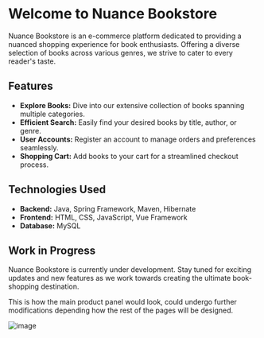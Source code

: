 # Welcome to Nuance Bookstore

Nuance Bookstore is an e-commerce platform dedicated to providing a nuanced shopping experience for book enthusiasts. Offering a diverse selection of books across various genres, we strive to cater to every reader's taste.

## Features

- **Explore Books:** Dive into our extensive collection of books spanning multiple categories.
- **Efficient Search:** Easily find your desired books by title, author, or genre.
- **User Accounts:** Register an account to manage orders and preferences seamlessly.
- **Shopping Cart:** Add books to your cart for a streamlined checkout process.

## Technologies Used

- **Backend:** Java, Spring Framework, Maven, Hibernate
- **Frontend:** HTML, CSS, JavaScript, Vue Framework
- **Database:** MySQL

## Work in Progress

Nuance Bookstore is currently under development. Stay tuned for exciting updates and new features as we work towards creating the ultimate book-shopping destination.

This is how the main product panel would look, could undergo further modifications depending how the rest of the pages will be designed.

![image](https://github.com/user-attachments/assets/f6f779aa-73e8-4dc8-af99-9986ff35dd50)


